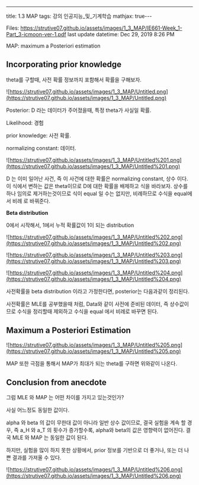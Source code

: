 ---
title:  1.3 MAP
tags: 강의 인공지능_및_기계학습
mathjax: true---


Files: https://strutive07.github.io/assets/images/1_3_MAP/IE661-Week_1-Part_3-icmoon-ver-1.pdf
last update datetime: Dec 29, 2019 8:26 PM

MAP: maximum a Posteriori estimation

## Incorporating prior knowledge

theta를 구할때, 사전 확률 정보까지 포함해서 확률을 구해보자.

![https://strutive07.github.io/assets/images/1_3_MAP/Untitled.png](https://strutive07.github.io/assets/images/1_3_MAP/Untitled.png)

Posterior: D 라는 데이터가 주어졌을때, 특정 theta가 사실일 확률.

Likelihood: 경험

prior knowledge: 사전 확률.

normalizing constant: 데이터.

![https://strutive07.github.io/assets/images/1_3_MAP/Untitled%201.png](https://strutive07.github.io/assets/images/1_3_MAP/Untitled%201.png)

D 는 이미 일어난 사건, 즉 이 사건에 대한 확률은 normalizing constant, 상수 이다. 이 식에서 변하는 값은 theta이므로 D에 대한 확률을 배제하고 식을 바라보자. 상수를 하나 임의로 제거하는것이므로 식이 equal 일 수는 없지만, 비례하므로 수식을 equal에서 비례 로 바꿔준다.

**Beta distribution**

0에서 시작해서, 1에서 누적 확률값이 1이 되는 distribution

![https://strutive07.github.io/assets/images/1_3_MAP/Untitled%202.png](https://strutive07.github.io/assets/images/1_3_MAP/Untitled%202.png)

![https://strutive07.github.io/assets/images/1_3_MAP/Untitled%203.png](https://strutive07.github.io/assets/images/1_3_MAP/Untitled%203.png)

![https://strutive07.github.io/assets/images/1_3_MAP/Untitled%204.png](https://strutive07.github.io/assets/images/1_3_MAP/Untitled%204.png)

사전확률을 beta distribution 이라고 가정한다면, posterior는 다음과같이 정리된다.

사전확률은 MLE를 공부했을때 처럼, Data와 같이 사전에 준비된 데이터, 즉 상수값이므로 수식을 정리할때 제외하고 수식을 equal 에서 비례로 바꾸면 된다.

## Maximum a Posteriori Estimation

![https://strutive07.github.io/assets/images/1_3_MAP/Untitled%205.png](https://strutive07.github.io/assets/images/1_3_MAP/Untitled%205.png)

MAP 또한 극점을 통해서 MAP가 최대가 되는 theta를 구하면 위와같이 나온다.

## Conclusion from anecdote

그럼 MLE 와 MAP 는 어떤 차이를 가지고 있는것인가?

사실 어느정도 동일한 값이다.

alpha 와 beta 의 값이 무한대 값이 아니라 일반 상수 값이므로, 결국 실험을 계속 할 경우, 즉 a_H 와 a_T 의 횟수가 증가할수록, alpha와 beta의 값은 영향력이 없어진다. 결국 MLE 와 MAP 는 동일한 값이 된다.

하지만, 실험을 많이 하지 못한 상황에서, prior 정보를 기반으로 더 좋거나, 또는 더 나쁜 결과를 가져올 수 있다.

![https://strutive07.github.io/assets/images/1_3_MAP/Untitled%206.png](https://strutive07.github.io/assets/images/1_3_MAP/Untitled%206.png)